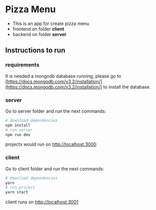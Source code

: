 # Pizza Menu
- This is an app for create pizza menu
- frontend on folder **client**
- backend on folder **server**


## Instructions to run

### requirements

It is needed a mongodb database running, please go to [https://docs.mongodb.com/v3.2/installation/](https://docs.mongodb.com/v3.2/installation/) to install the database.

### server

Go to server folder and run the next commands:
```bash
# download dependencies
npm install
# run server
npm run dev
```

projects would run on [http://localhost:3000](http://localhost:3000)

### client
Go to client folder and run the next commands:

```bash
# download dependencies
yarn
# run project
yarn start
```

client runs on [http://localhost:3001](http://localhost:3001)
